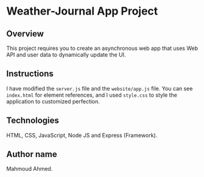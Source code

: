 # Weather-Journal App Project

## Overview
This project requires you to create an asynchronous web app that uses Web API and user data to dynamically update the UI. 

## Instructions
I have modified the `server.js` file and the `website/app.js` file. You can see `index.html` for element references, and I used `style.css` to style the application to customized perfection.

## Technologies
HTML, CSS, JavaScript, Node JS and Express (Framework).

## Author name
Mahmoud Ahmed.